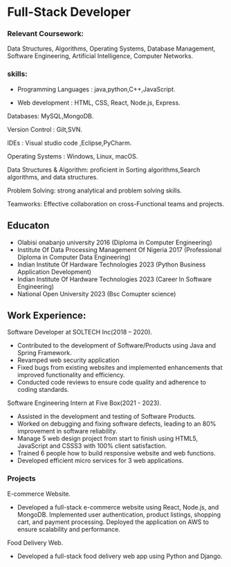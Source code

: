 # Full-Stack Developer

### Relevant Coursework: 
 Data Structures, Algorithms, Operating Systems, Database Management, Software Engineering, Artificial Intelligence, Computer Networks.

 ### skills:
  - Programming Languages : java,python,C++,JavaScript.
  
  - Web development : HTML, CSS, React, Node.js, Express.
  
  Databases: MySQL,MongoDB.
  
  Version Control : Gilt,SVN.
  
  IDEs : Visual studio code ,Eclipse,PyCharm.
  
  Operating Systems : Windows, Linux, macOS.
  
  Data Structures & Algorithm: proficient in Sorting algorithms,Search algorithms, and data structures.
  
  Problem Solving: strong analytical and problem solving skills.
  
  Teamworks: Effective collaboration on cross-Functional teams and projects.


## Educaton
 - Olabisi onabanjo university 2016
(Diploma in Computer Engineering)
 - Institute Of Data Processing Management Of Nigeria 2017
(Professional Diploma in Computer Data Engineering)
 - Indian Institute Of Hardware Technologies 2023
(Python Business Application Development)
 - Indian Institute Of Hardware Technologies 2023
(Career In Software Engineering)
 - National Open University 2023
(Bsc Comupter science)

## Work Experience:
Software Developer at SOLTECH Inc(2018 – 2020).
- Contributed to the development of  Software/Products using Java and Spring Framework.
- Revamped web security application
- Fixed bugs from existing websites and implemented enhancements that improved functionality and efficiency.
- Conducted code reviews to ensure code quality and adherence to coding standards.

Software Engineering Intern at Five Box(2021 - 2023).
 - Assisted in the development and testing of  Software Products.
 - Worked on debugging and fixing software defects, leading to an 80% improvement in software reliability.
- Manage 5 web design project from start to finish using HTML5, JavaScript and  CSSS3 with 100% client satisfaction.
- Trained 6 people how to build responsive website and web functions.
- Developed efficient micro services  for 3 web applications.

### Projects
E-commerce Website.
- Developed a full-stack e-commerce website using React, Node.js, and MongoDB.
Implemented user authentication, product listings, shopping cart, and payment processing.
Deployed the application on AWS to ensure scalability and performance.

Food Delivery Web.
- Developed a full-stack food delivery web app using Python and Django.

